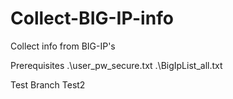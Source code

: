 # Collect-BIG-IP-info
Collect info from BIG-IP's

Prerequisites
.\user_pw_secure.txt
.\BigIpList_all.txt

Test
Branch Test2
